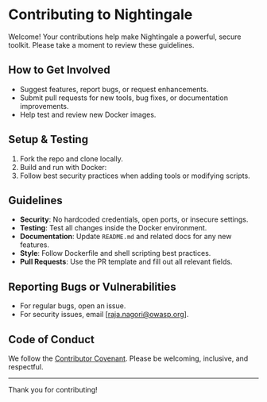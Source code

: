 # Contributing to Nightingale

Welcome! Your contributions help make Nightingale a powerful, secure toolkit. Please take a moment to review these guidelines.

## How to Get Involved

- Suggest features, report bugs, or request enhancements.
- Submit pull requests for new tools, bug fixes, or documentation improvements.
- Help test and review new Docker images.

## Setup & Testing

1. Fork the repo and clone locally.
2. Build and run with Docker:
3. Follow best security practices when adding tools or modifying scripts.

## Guidelines

- **Security**: No hardcoded credentials, open ports, or insecure settings.
- **Testing**: Test all changes inside the Docker environment.
- **Documentation**: Update `README.md` and related docs for any new features.
- **Style**: Follow Dockerfile and shell scripting best practices.
- **Pull Requests**: Use the PR template and fill out all relevant fields.

## Reporting Bugs or Vulnerabilities

- For regular bugs, open an issue.
- For security issues, email [raja.nagori@owasp.org].

## Code of Conduct

We follow the [Contributor Covenant](CODE_OF_CONDUCT.md). Please be welcoming, inclusive, and respectful.

---

Thank you for contributing!
